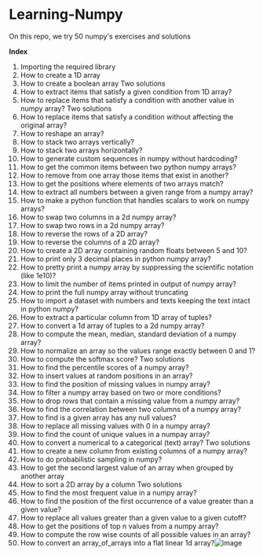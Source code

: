 # Learning-Numpy

On this repo, we try 50 numpy's exercises and solutions

**Index**

1. Importing the required library
2. How to create a 1D array
3. How to create a boolean array
  Two solutions
4. How to extract items that satisfy a given condition from 1D array?
5. How to replace items that satisfy a condition with another value in numpy array?
  Two solutions
6. How to replace items that satisfy a condition without affecting the original array?
7. How to reshape an array?
8. How to stack two arrays vertically?
9. How to stack two arrays horizontally?
10. How to generate custom sequences in numpy without hardcoding?
11. How to get the common items between two python numpy arrays?
12. How to remove from one array those items that exist in another?
13. How to get the positions where elements of two arrays match?
14. How to extract all numbers between a given range from a numpy array?
15. How to make a python function that handles scalars to work on numpy arrays?
16. How to swap two columns in a 2d numpy array?
17. How to swap two rows in a 2d numpy array?
18. How to reverse the rows of a 2D array?
19. How to reverse the columns of a 2D array?
20. How to create a 2D array containing random floats between 5 and 10?
21. How to print only 3 decimal places in python numpy array?
22. How to pretty print a numpy array by suppressing the scientific notation (like 1e10)?
23. How to limit the number of items printed in output of numpy array?
24. How to print the full numpy array without truncating
25. How to import a dataset with numbers and texts keeping the text intact in python numpy?
26. How to extract a particular column from 1D array of tuples?
27. How to convert a 1d array of tuples to a 2d numpy array?
28. How to compute the mean, median, standard deviation of a numpy array?
29. How to normalize an array so the values range exactly between 0 and 1?
30. How to compute the softmax score?
  Two solutions
31. How to find the percentile scores of a numpy array?
32. How to insert values at random positions in an array?
33. How to find the position of missing values in numpy array?
34. How to filter a numpy array based on two or more conditions?
35. How to drop rows that contain a missing value from a numpy array?
36. How to find the correlation between two columns of a numpy array?
37. How to find is a given array has any null values?
38. How to replace all missing values with 0 in a numpy array?
39. How to find the count of unique values in a numpay array?
40. How to convert a numerical to a categorical (text) array?
  Two solutions
41. How to create a new column from existing columns of a numpy array?
42. How to do probabilistic sampling in numpy?
43. How to get the second largest value of an array when grouped by another array
44. How to sort a 2D array by a column
  Two solutions
45. How to find the most frequent value in a numpy array?
46. How to find the position of the first occurrence of a value greater than a given value?
47. How to replace all values greater than a given value to a given cutoff?
48. How to get the positions of top n values from a numpy array?
49. How to compute the row wise counts of all possible values in an array?
50. How to convert an array_of_arrays into a flat linear 1d array?![image](https://github.com/JorgeCCorroV/Learning-Numpy/assets/148816242/9625cea1-7c89-4a66-8403-97a7512c94c6)
